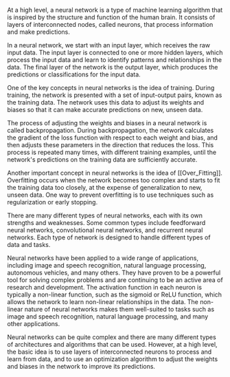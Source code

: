 At a high level, a neural network is a type of machine learning algorithm that is inspired by the structure and function of the human brain. It consists of layers of interconnected nodes, called neurons, that process information and make predictions.

In a neural network, we start with an input layer, which receives the raw input data. The input layer is connected to one or more hidden layers, which process the input data and learn to identify patterns and relationships in the data. The final layer of the network is the output layer, which produces the predictions or classifications for the input data.

One of the key concepts in neural networks is the idea of training. During training, the network is presented with a set of input-output pairs, known as the training data. The network uses this data to adjust its weights and biases so that it can make accurate predictions on new, unseen data.

The process of adjusting the weights and biases in a neural network is called backpropagation. During backpropagation, the network calculates the gradient of the loss function with respect to each weight and bias, and then adjusts these parameters in the direction that reduces the loss. This process is repeated many times, with different training examples, until the network's predictions on the training data are sufficiently accurate.

Another important concept in neural networks is the idea of [[Over_Fitting]]. Overfitting occurs when the network becomes too complex and starts to fit the training data too closely, at the expense of generalization to new, unseen data. One way to prevent overfitting is to use techniques such as regularization or early stopping.

There are many different types of neural networks, each with its own strengths and weaknesses. Some common types include feedforward neural networks, convolutional neural networks, and recurrent neural networks. Each type of network is designed to handle different types of data and tasks.

Neural networks have been applied to a wide range of applications, including image and speech recognition, natural language processing, autonomous vehicles, and many others. They have proven to be a powerful tool for solving complex problems and are continuing to be an active area of research and development.
The activation function in each neuron is typically a non-linear function, such as the sigmoid or ReLU function, which allows the network to learn non-linear relationships in the data. The non-linear nature of neural networks makes them well-suited to tasks such as image and speech recognition, natural language processing, and many other applications.

Neural networks can be quite complex and there are many different types of architectures and algorithms that can be used. However, at a high level, the basic idea is to use layers of interconnected neurons to process and learn from data, and to use an optimization algorithm to adjust the weights and biases in the network to improve its predictions.